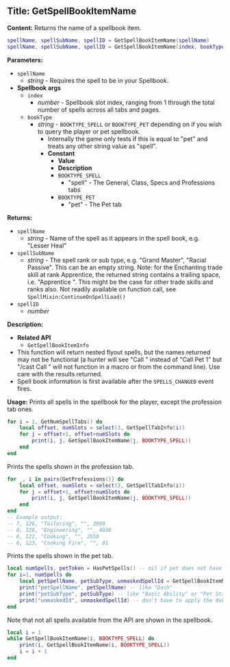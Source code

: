 ## Title: GetSpellBookItemName

**Content:**
Returns the name of a spellbook item.
```lua
spellName, spellSubName, spellID = GetSpellBookItemName(spellName)
spellName, spellSubName, spellID = GetSpellBookItemName(index, bookType)
```

**Parameters:**
- `spellName`
  - *string* - Requires the spell to be in your Spellbook.
- **Spellbook args**
  - `index`
    - *number* - Spellbook slot index, ranging from 1 through the total number of spells across all tabs and pages.
  - `bookType`
    - *string* - `BOOKTYPE_SPELL` or `BOOKTYPE_PET` depending on if you wish to query the player or pet spellbook.
      - Internally the game only tests if this is equal to "pet" and treats any other string value as "spell".
      - **Constant**
        - **Value**
        - **Description**
        - `BOOKTYPE_SPELL`
          - "spell" - The General, Class, Specs and Professions tabs
        - `BOOKTYPE_PET`
          - "pet" - The Pet tab

**Returns:**
- `spellName`
  - *string* - Name of the spell as it appears in the spell book, e.g. "Lesser Heal"
- `spellSubName`
  - *string* - The spell rank or sub type, e.g. "Grand Master", "Racial Passive". This can be an empty string. Note: for the Enchanting trade skill at rank Apprentice, the returned string contains a trailing space, i.e. "Apprentice ". This might be the case for other trade skills and ranks also. Not readily available on function call, see `SpellMixin:ContinueOnSpellLoad()`
- `spellID`
  - *number*

**Description:**
- **Related API**
  - `GetSpellBookItemInfo`
- This function will return nested flyout spells, but the names returned may not be functional (a hunter will see "Call <petname>" instead of "Call Pet 1" but "/cast Call <petname>" will not function in a macro or from the command line). Use care with the results returned.
- Spell book information is first available after the `SPELLS_CHANGED` event fires.

**Usage:**
Prints all spells in the spellbook for the player, except the profession tab ones.
```lua
for i = 1, GetNumSpellTabs() do
    local offset, numSlots = select(3, GetSpellTabInfo(i))
    for j = offset+1, offset+numSlots do
        print(i, j, GetSpellBookItemName(j, BOOKTYPE_SPELL))
    end
end
```

Prints the spells shown in the profession tab.
```lua
for _, i in pairs{GetProfessions()} do
    local offset, numSlots = select(3, GetSpellTabInfo(i))
    for j = offset+1, offset+numSlots do
        print(i, j, GetSpellBookItemName(j, BOOKTYPE_SPELL))
    end
end
-- Example output:
-- 7, 126, "Tailoring", "", 3908
-- 8, 128, "Engineering", "", 4036
-- 6, 122, "Cooking", "", 2550
-- 6, 123, "Cooking Fire", "", 81
```

Prints the spells shown in the pet tab.
```lua
local numSpells, petToken = HasPetSpells() -- nil if pet does not have spellbook, 'petToken' will usually be 'PET'
for i=1, numSpells do
    local petSpellName, petSubType, unmaskedSpellId = GetSpellBookItemName(i, "pet")
    print("petSpellName", petSpellName) -- like "Dash"
    print("petSubType", petSubType) -- like "Basic Ability" or "Pet Stance"
    print("unmaskedId", unmaskedSpellId) -- don't have to apply the 0xFFFFFF mask like you do for GetSpellBookItemInfo
end
```

Note that not all spells available from the API are shown in the spellbook.
```lua
local i = 1
while GetSpellBookItemName(i, BOOKTYPE_SPELL) do
    print(i, GetSpellBookItemName(i, BOOKTYPE_SPELL))
    i = i + 1
end
```